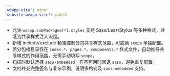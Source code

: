 ```yaml
---
'weapp-vite': minor
'website-weapp-vite': patch
---
```


- 允许 `weapp.subPackages[*].styles` 支持 Sass/Less/Stylus 等多种格式，并落到共享样式注入流程。
- 新增 include/exclude 精准控制分包共享样式范围，可脱离 `scope` 单独配置。
- 若分包根目录存在 `index.*`、`pages.*`、`components.*` 样式文件，自动推导共享样式的作用范围，无需手动填写 `scope`。
- 扫描时默认选择 `sass-embedded`，在不可用时回退 `sass`，避免重复配置。
- 文档补充完整签名与复杂示例，说明多格式及 `sass-embedded` 支持。
